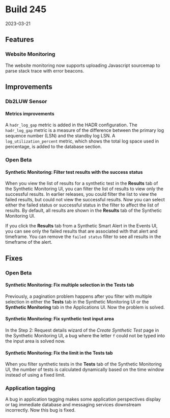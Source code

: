 # Build 245

2023-03-21
## Features
### Website Monitoring

The website monitoring now supports uploading Javascript sourcemap to parse stack trace with error beacons.


## Improvements


### Db2LUW Sensor
#### Metrics improvements

A `hadr_log_gap` metric is added in the HADR configuration. The `hadr_log_gap` metric is a measure of the difference between the primary log sequence number (LSN) and the standby log LSN.
A `log_utilization_percent` metric, which shows the total log space used in percentage, is added to the database section.


### Open Beta
#### Synthetic Monitoring: Filter test results with the success status

When you view the list of results for a synthetic test in the **Results** tab of the Synthetic Monitoring UI, you can filter the list of results to view only the successful results. In earlier releases, you could filter the list to view the failed results, but could not view the successful results. Now you can select either the failed status or successful status in the filter to affect the list of results.
By default, all results are shown in the **Results** tab of the Synthetic Monitoring UI.

If you click the **Results** tab from a Synthetic Smart Alert in the Events UI, you can see only the failed results that are associated with that alert and timeframe. You can remove the `failed status` filter to see all results in the timeframe of the alert.

## Fixes

### Open Beta
#### Synthetic Monitoring: Fix multiple selection in the Tests tab

Previously, a pagination problem happens after you filter with multiple selection in either the **Tests** tab in the Synthetic Monitoring UI or the **Synthetic Monitoring** tab in the Applications UI. Now the problem is solved.

#### Synthetic Monitoring: Fix synthetic test input area

In the Step 2: Request details wizard of the *Create Synthetic Test* page in the Synthetic Monitoring UI, a bug where the letter `f` could not be typed into the input area is solved now.

#### Synthetic Monitoring: Fix the limit in the Tests tab

When you filter synthetic tests in the **Tests** tab of the Synthetic Monitoring UI, the number of tests is calculated dynamically based on the time window instead of using a fixed limit.

### Application tagging

A bug in application tagging makes some application perspectives display or tag immediate database and messaging services downstream incorrectly. Now this bug is fixed.